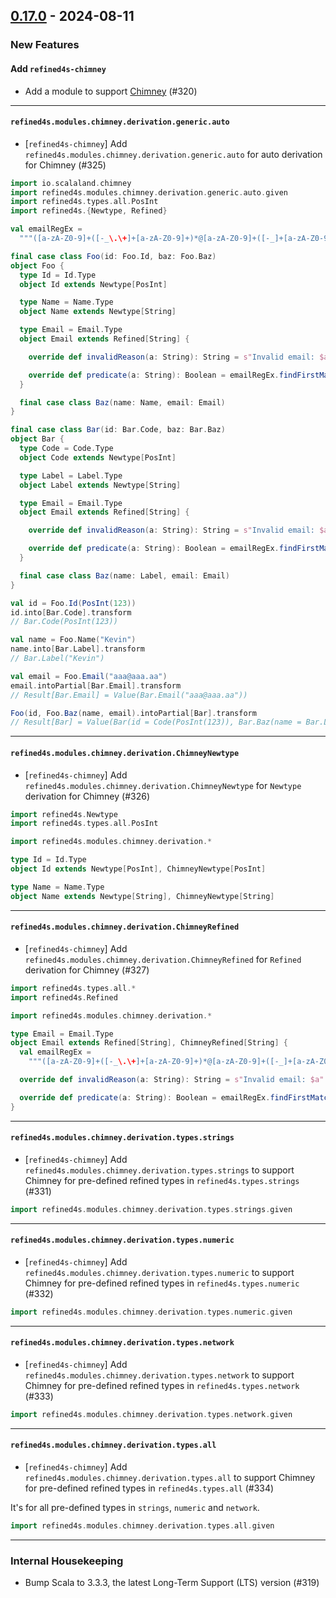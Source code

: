 ## [0.17.0](https://github.com/kevin-lee/refined4s/issues?q=is%3Aissue+is%3Aclosed+-label%3Ainvalid+-label%3Awontfix+milestone%3Am17) - 2024-08-11


### New Features

#### Add `refined4s-chimney`

* Add a module to support [Chimney](https://github.com/scalalandio/chimney) (#320)
***

#### `refined4s.modules.chimney.derivation.generic.auto`
* [`refined4s-chimney`] Add `refined4s.modules.chimney.derivation.generic.auto` for auto derivation for Chimney (#325)

```scala 3
import io.scalaland.chimney
import refined4s.modules.chimney.derivation.generic.auto.given
import refined4s.types.all.PosInt
import refined4s.{Newtype, Refined}

val emailRegEx =
  """([a-zA-Z0-9]+([-_\.\+]+[a-zA-Z0-9]+)*@[a-zA-Z0-9]+([-_]+[a-zA-Z0-9]+)*(?:[.][a-zA-Z0-9]+([-_]+[a-zA-Z0-9]+)*)+)""".r

final case class Foo(id: Foo.Id, baz: Foo.Baz)
object Foo {
  type Id = Id.Type
  object Id extends Newtype[PosInt]

  type Name = Name.Type
  object Name extends Newtype[String]

  type Email = Email.Type
  object Email extends Refined[String] {

    override def invalidReason(a: String): String = s"Invalid email: $a"

    override def predicate(a: String): Boolean = emailRegEx.findFirstMatchIn(a).isDefined
  }

  final case class Baz(name: Name, email: Email)
}

final case class Bar(id: Bar.Code, baz: Bar.Baz)
object Bar {
  type Code = Code.Type
  object Code extends Newtype[PosInt]

  type Label = Label.Type
  object Label extends Newtype[String]

  type Email = Email.Type
  object Email extends Refined[String] {

    override def invalidReason(a: String): String = s"Invalid email: $a"

    override def predicate(a: String): Boolean = emailRegEx.findFirstMatchIn(a).isDefined
  }

  final case class Baz(name: Label, email: Email)
}

val id = Foo.Id(PosInt(123))
id.into[Bar.Code].transform
// Bar.Code(PosInt(123))

val name = Foo.Name("Kevin")
name.into[Bar.Label].transform
// Bar.Label("Kevin")

val email = Foo.Email("aaa@aaa.aa")
email.intoPartial[Bar.Email].transform
// Result[Bar.Email] = Value(Bar.Email("aaa@aaa.aa"))

Foo(id, Foo.Baz(name, email).intoPartial[Bar].transform
// Result[Bar] = Value(Bar(id = Code(PosInt(123)), Bar.Baz(name = Bar.Label("Kevin"), Bar.Email("aaa@aaa.aa"))))

```
***

#### `refined4s.modules.chimney.derivation.ChimneyNewtype`

* [`refined4s-chimney`] Add `refined4s.modules.chimney.derivation.ChimneyNewtype` for `Newtype` derivation for Chimney (#326)

```scala 3
import refined4s.Newtype
import refined4s.types.all.PosInt

import refined4s.modules.chimney.derivation.*

type Id = Id.Type
object Id extends Newtype[PosInt], ChimneyNewtype[PosInt]

type Name = Name.Type
object Name extends Newtype[String], ChimneyNewtype[String]
```
***

#### `refined4s.modules.chimney.derivation.ChimneyRefined`

* [`refined4s-chimney`] Add `refined4s.modules.chimney.derivation.ChimneyRefined` for `Refined` derivation for Chimney (#327)


```scala 3
import refined4s.types.all.*
import refined4s.Refined

import refined4s.modules.chimney.derivation.*

type Email = Email.Type
object Email extends Refined[String], ChimneyRefined[String] {
  val emailRegEx =
    """([a-zA-Z0-9]+([-_\.\+]+[a-zA-Z0-9]+)*@[a-zA-Z0-9]+([-_]+[a-zA-Z0-9]+)*(?:[.][a-zA-Z0-9]+([-_]+[a-zA-Z0-9]+)*)+)""".r

  override def invalidReason(a: String): String = s"Invalid email: $a"

  override def predicate(a: String): Boolean = emailRegEx.findFirstMatchIn(a).isDefined
}
```
***

#### `refined4s.modules.chimney.derivation.types.strings`

* [`refined4s-chimney`] Add `refined4s.modules.chimney.derivation.types.strings` to support Chimney for pre-defined refined types in `refined4s.types.strings` (#331)

```scala 3
import refined4s.modules.chimney.derivation.types.strings.given
```
***

#### `refined4s.modules.chimney.derivation.types.numeric`

* [`refined4s-chimney`] Add `refined4s.modules.chimney.derivation.types.numeric` to support Chimney for pre-defined refined types in `refined4s.types.numeric` (#332)

```scala 3
import refined4s.modules.chimney.derivation.types.numeric.given
```
***

#### `refined4s.modules.chimney.derivation.types.network`

* [`refined4s-chimney`] Add `refined4s.modules.chimney.derivation.types.network` to support Chimney for pre-defined refined types in `refined4s.types.network` (#333)

```scala 3
import refined4s.modules.chimney.derivation.types.network.given
```
***

#### `refined4s.modules.chimney.derivation.types.all`

* [`refined4s-chimney`] Add `refined4s.modules.chimney.derivation.types.all` to support Chimney for pre-defined refined types in `refined4s.types.all` (#334)

It's for all pre-defined types in `strings`, `numeric` and `network`.
```scala 3
import refined4s.modules.chimney.derivation.types.all.given
```
***

### Internal Housekeeping

* Bump Scala to 3.3.3, the latest Long-Term Support (LTS) version (#319)
